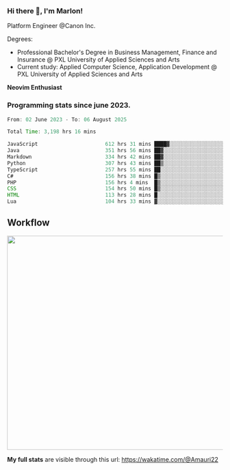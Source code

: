 
### Hi there 👋, I'm Marlon!

Platform Engineer @Canon Inc.

Degrees: 
- Professional Bachelor's Degree in Business Management, Finance and Insurance @ PXL University of Applied Sciences and Arts
- Current study: Applied Computer Science, Application Development @ PXL University of Applied Sciences and Arts

**Neovim Enthusiast**

### Programming stats since june 2023.
<!--START_SECTION:waka-->

```java
From: 02 June 2023 - To: 06 August 2025

Total Time: 3,198 hrs 16 mins

JavaScript                      612 hrs 31 mins ████▓░░░░░░░░░░░░░░░░░░░░   18.73 %
Java                            351 hrs 56 mins ██▓░░░░░░░░░░░░░░░░░░░░░░   10.76 %
Markdown                        334 hrs 42 mins ██▓░░░░░░░░░░░░░░░░░░░░░░   10.23 %
Python                          307 hrs 43 mins ██▒░░░░░░░░░░░░░░░░░░░░░░   09.41 %
TypeScript                      257 hrs 55 mins ██░░░░░░░░░░░░░░░░░░░░░░░   07.89 %
C#                              156 hrs 38 mins █▒░░░░░░░░░░░░░░░░░░░░░░░   04.79 %
PHP                             156 hrs 4 mins  █▒░░░░░░░░░░░░░░░░░░░░░░░   04.77 %
CSS                             154 hrs 50 mins █▒░░░░░░░░░░░░░░░░░░░░░░░   04.73 %
HTML                            113 hrs 28 mins █░░░░░░░░░░░░░░░░░░░░░░░░   03.47 %
Lua                             104 hrs 33 mins ▓░░░░░░░░░░░░░░░░░░░░░░░░   03.20 %
```

<!--END_SECTION:waka-->

## Workflow
<a href="https://wakatime.com"><img width="750" height="500" src="https://wakatime.com/share/@Amauri22/c9755ad7-b574-44e4-a9ee-ddb3582724ea.png" /></a>

**My full stats** are visible through this url: https://wakatime.com/@Amauri22
